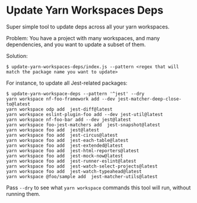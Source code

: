 # Update Yarn Workspaces Deps
Super simple tool to update deps across all your yarn workspaces.

Problem: You have a project with many workspaces, and many dependencies, and you want to update a subset of them.

Solution:

```
$ update-yarn-workspaces-deps/index.js --pattern <regex that will match the package name you want to update>
```

For instance, to update all Jest-related packages:

```
$ update-yarn-workspace-deps --pattern '^jest' --dry
yarn workspace nf-foo-framework add --dev jest-matcher-deep-close-to@latest
yarn workspace odp add  jest-diff@latest
yarn workspace eslint-plugin-foo add --dev jest-util@latest
yarn workspace nf-foo-bar add --dev jest@latest
yarn workspace foo-jest-matchers add  jest-snapshot@latest
yarn workspace foo add  jest@latest
yarn workspace foo add  jest-circus@latest
yarn workspace foo add  jest-each-table@latest
yarn workspace foo add  jest-extended@latest
yarn workspace foo add  jest-html-reporters@latest
yarn workspace foo add  jest-mock-now@latest
yarn workspace foo add  jest-runner-eslint@latest
yarn workspace foo add  jest-watch-select-projects@latest
yarn workspace foo add  jest-watch-typeahead@latest
yarn workspace @foo/sample add  jest-matcher-utils@latest
```

Pass `--dry` to see what `yarn workspace` commands this tool will run, without running them.
